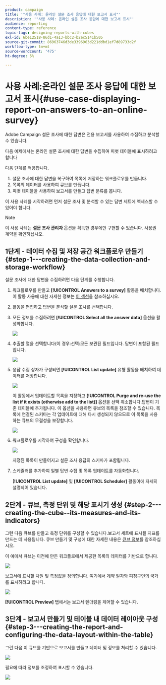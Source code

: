 ```yaml
---
product: campaign
title: '"사용 사례: 온라인 설문 조사 응답에 대한 보고서 표시"'
description: '"사용 사례: 온라인 설문 조사 응답에 대한 보고서 표시"'
audience: reporting
content-type: reference
topic-tags: designing-reports-with-cubes
exl-id: 6be12518-86d1-4a13-bbc2-b2ec5141b505
source-git-commit: 86963746d3de3396963d221ddbd1ef7d89733d2f
workflow-type: tm+mt
source-wordcount: '475'
ht-degree: 5%

---
```


# 사용 사례:온라인 설문 조사 응답에 대한 보고서 표시{#use-case-displaying-report-on-answers-to-an-online-survey}

Adobe Campaign 설문 조사에 대한 답변은 전용 보고서를 사용하여 수집하고 분석할 수 있습니다.

다음 예제에서는 온라인 설문 조사에 대한 답변을 수집하여 피벗 테이블에 표시하려고 합니다

다음 단계를 적용합니다.

1. 설문 조사에 대한 답변을 복구하여 목록에 저장하는 워크플로우를 만듭니다.
1. 목록의 데이터를 사용하여 큐브를 만듭니다.
1. 피벗 테이블을 사용하여 보고서를 만들고 답변 분류를 봅니다.

이 사용 사례를 시작하려면 먼저 설문 조사 및 분석할 수 있는 답변 세트에 액세스할 수 있어야 합니다.

>[!NOTE]
>
>이 사용 사례는 **설문 조사 관리자** 옵션을 획득한 경우에만 구현할 수 있습니다. 사용권 계약을 확인하십시오.

## 1단계 - 데이터 수집 및 저장 공간 워크플로우 만들기 {#step-1---creating-the-data-collection-and-storage-workflow}

설문 조사에 대한 답변을 수집하려면 다음 단계를 수행합니다.

1. 워크플로우를 만들고 **[!UICONTROL Answers to a survey]** 활동을 배치합니다. 이 활동 사용에 대한 자세한 정보는 [이 섹션](../../surveys/using/publish--track-and-use-collected-data.md#using-the-collected-data)을 참조하십시오.
1. 활동을 편집하고 답변을 분석할 설문 조사를 선택합니다.
1. 모든 정보를 수집하려면 **[!UICONTROL Select all the answer data]** 옵션을 활성화합니다.

   ![](assets/reporting_usecase_1_01.png)

1. 추출할 열을 선택합니다(이 경우:선택:모든 보관된 필드입니다. 답변이 포함된 필드입니다.

   ![](assets/reporting_usecase_1_02.png)

1. 응답 수집 상자가 구성되면 **[!UICONTROL List update]** 유형 활동을 배치하여 데이터를 저장합니다.

   ![](assets/reporting_usecase_1_04.png)

   이 활동에서 업데이트할 목록을 지정하고 **[!UICONTROL Purge and re-use the list if it exists (otherwise add to the list)]** 옵션을 선택 취소합니다.답변이 기존 테이블에 추가됩니다. 이 옵션을 사용하면 큐브의 목록을 참조할 수 있습니다. 목록에 연결된 스키마는 각 업데이트에 대해 다시 생성되지 않으므로 이 목록을 사용하는 큐브의 무결성을 보장합니다.

   ![](assets/reporting_usecase_1_03.png)

1. 워크플로우를 시작하여 구성을 확인합니다.

   ![](assets/reporting_usecase_1_05.png)

   지정된 목록이 만들어지고 설문 조사 응답의 스키마가 포함됩니다.

1. 스케줄러를 추가하여 일별 답변 수집 및 목록 업데이트를 자동화합니다.

   **[!UICONTROL List update]** 및 **[!UICONTROL Scheduler]** 활동이에 자세히 설명되어 있습니다.

## 2단계 - 큐브, 측정 단위 및 해당 표시기 생성 {#step-2---creating-the-cube--its-measures-and-its-indicators}

그런 다음 큐브를 만들고 측정 단위를 구성할 수 있습니다.보고서 세트에 표시될 지표를 만드는 데 사용됩니다. 큐브 만들기 및 구성에 대한 자세한 내용은 [큐브 정보](../../reporting/using/about-cubes.md)를 참조하십시오.

이 예에서 큐브는 이전에 만든 워크플로에서 제공한 목록의 데이터를 기반으로 합니다.

![](assets/reporting_usecase_2_01.png)

보고서에 표시할 차원 및 측정값을 정의합니다. 여기에서 계약 일자와 피청구인의 국가를 표시하려고 합니다.

![](assets/reporting_usecase_2_02.png)

**[!UICONTROL Preview]** 탭에서는 보고서 렌더링을 제어할 수 있습니다.

## 3단계 - 보고서 만들기 및 테이블 내 데이터 레이아웃 구성 {#step-3---creating-the-report-and-configuring-the-data-layout-within-the-table}

그런 다음 이 큐브를 기반으로 보고서를 만들고 데이터 및 정보를 처리할 수 있습니다.

![](assets/reporting_usecase_3_01.png)

필요에 따라 정보를 조정하여 표시할 수 있습니다.

![](assets/reporting_usecase_3_02.png)
